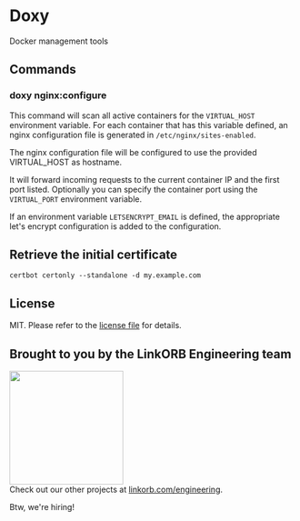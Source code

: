 Doxy
====

Docker management tools

## Commands

### doxy nginx:configure

This command will scan all active containers for the `VIRTUAL_HOST` environment variable.
For each container that has this variable defined, an nginx configuration file is generated in `/etc/nginx/sites-enabled`.

The nginx configuration file will be configured to use the provided VIRTUAL_HOST as hostname.

It will forward incoming requests to the current container IP and the first port listed. Optionally you can specify
the container port using the `VIRTUAL_PORT` environment variable.

If an environment variable `LETSENCRYPT_EMAIL` is defined, the appropriate let's encrypt configuration is added to the configuration.

## Retrieve the initial certificate

    certbot certonly --standalone -d my.example.com

## License

MIT. Please refer to the [license file](LICENSE) for details.

## Brought to you by the LinkORB Engineering team

<img src="http://www.linkorb.com/d/meta/tier1/images/linkorbengineering-logo.png" width="200px" /><br />
Check out our other projects at [linkorb.com/engineering](http://www.linkorb.com/engineering).

Btw, we're hiring!
